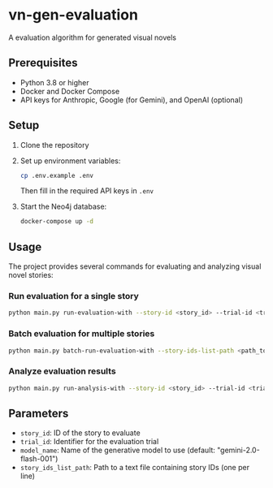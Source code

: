 # vn-gen-evaluation
A evaluation algorithm for generated visual novels

## Prerequisites

- Python 3.8 or higher
- Docker and Docker Compose
- API keys for Anthropic, Google (for Gemini), and OpenAI (optional)

## Setup

1. Clone the repository
2. Set up environment variables:
   ```bash
   cp .env.example .env
   ```
   Then fill in the required API keys in `.env`

3. Start the Neo4j database:
   ```bash
   docker-compose up -d
   ```

## Usage

The project provides several commands for evaluating and analyzing visual novel stories:

### Run evaluation for a single story
```bash
python main.py run-evaluation-with --story-id <story_id> --trial-id <trial_id> --model-name <model_name>
```

### Batch evaluation for multiple stories
```bash
python main.py batch-run-evaluation-with --story-ids-list-path <path_to_file> --trial-id <trial_id> --model-name <model_name>
```

### Analyze evaluation results
```bash
python main.py run-analysis-with --story-id <story_id> --trial-id <trial_id>
```

## Parameters

- `story_id`: ID of the story to evaluate
- `trial_id`: Identifier for the evaluation trial
- `model_name`: Name of the generative model to use (default: "gemini-2.0-flash-001")
- `story_ids_list_path`: Path to a text file containing story IDs (one per line)
